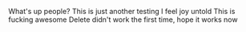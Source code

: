 What's up people? This is just another testing
I feel joy untold
This is fucking awesome
Delete didn't work the first time, hope it works now


